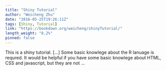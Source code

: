 ```yaml
---
title: "Shiny Tutorial"
author: "Weicheng Zhu"
date: "2016-05-25T19:26:11Z"
tags: [Shiny, Tutorial]
link: "https://bookdown.org/weicheng/shinyTutorial/"
length_weight: "8.2%"
pinned: false
---
```


This is a shiny tutorial. [...] Some basic knowlege about the R lanuage is requred. It would be helpful if you have some basic knowlege about HTML, CSS and javascript, but they are not ...
